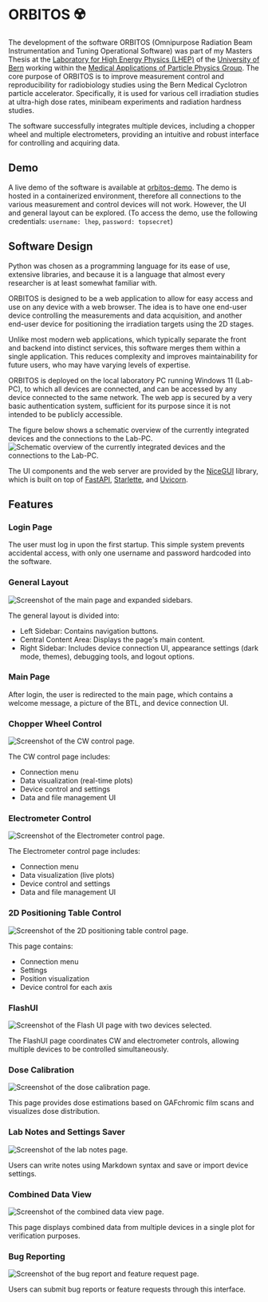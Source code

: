 # ORBITOS ☢️
The development of the software ORBITOS (Omnipurpose Radiation Beam Instrumentation and Tuning Operational Software) was part of my Masters Thesis at the [Laboratory for High Energy Physics (LHEP)](https://www.lhep.unibe.ch/index_eng.html) of the [University of Bern](https://www.unibe.ch/index_eng.html) working within the [Medical Applications of Particle Physics Group](https://www.lhep.unibe.ch/research/medical_applications/index_eng.html). The core purpose of ORBITOS is to improve measurement control and reproducibility for radiobiology studies using the Bern Medical Cyclotron particle accelerator. Specifically, it is used for various cell irradiation studies at ultra-high dose rates, minibeam experiments and radiation hardness studies.
        
The software successfully integrates multiple devices, including a chopper wheel and multiple electrometers, providing an intuitive and robust interface for controlling and acquiring data.

## Demo
A live demo of the software is available at [orbitos-demo](https://orbitos-demo.izzecloud.duckdns.org/main). The demo is hosted in a containerized environment, therefore all connections to the various measurement and control devices will not work. However, the UI and general layout can be explored. (To access the demo, use the following credentials: `username: lhep`, `password: topsecret`)

## Software Design

Python was chosen as a programming language for its ease of use, extensive libraries, and because it is a language that almost every researcher is at least somewhat familiar with.

ORBITOS is designed to be a web application to allow for easy access and use on any device with a web browser. The idea is to have one end-user device controlling the measurements and data acquisition, and another end-user device for positioning the irradiation targets using the 2D stages.

Unlike most modern web applications, which typically separate the front and backend into distinct services, this software merges them within a single application. This reduces complexity and improves maintainability for future users, who may have varying levels of expertise.

ORBITOS is deployed on the local laboratory PC running Windows 11 (Lab-PC), to which all devices are connected, and can be accessed by any device connected to the same network. The web app is secured by a very basic authentication system, sufficient for its purpose since it is not intended to be publicly accessible. 

The figure below shows a schematic overview of the currently integrated devices and the connections to the Lab-PC.
![Schematic overview of the currently integrated devices and the connections to the Lab-PC.](static/images/flash-beamline-overview.png)


The UI components and the web server are provided by the [NiceGUI](https://github.com/zauberzeug/nicegui) library, which is built on top of [FastAPI](https://github.com/tiangolo/fastapi), [Starlette](https://github.com/encode/starlette), and [Uvicorn](https://github.com/encode/uvicorn).

## Features

### Login Page
The user must log in upon the first startup. This simple system prevents accidental access, with only one username and password hardcoded into the software.

### General Layout
![Screenshot of the main page and expanded sidebars.](static/images/main_page.png)

The general layout is divided into:
- Left Sidebar: Contains navigation buttons.
- Central Content Area: Displays the page's main content.
- Right Sidebar: Includes device connection UI, appearance settings (dark mode, themes), debugging tools, and logout options.

### Main Page
After login, the user is redirected to the main page, which contains a welcome message, a picture of the BTL, and device connection UI.

### Chopper Wheel Control
![Screenshot of the CW control page.](static/images/cw_page.png)

The CW control page includes:
- Connection menu
- Data visualization (real-time plots)
- Device control and settings
- Data and file management UI

### Electrometer Control
![Screenshot of the Electrometer control page.](static/images/em_page_1.png)

The Electrometer control page includes:
- Connection menu
- Data visualization (live plots)
- Device control and settings
- Data and file management UI

### 2D Positioning Table Control
![Screenshot of the 2D positioning table control page.](static/images/stages_page.png)

This page contains:
- Connection menu
- Settings
- Position visualization
- Device control for each axis

### FlashUI
![Screenshot of the Flash UI page with two devices selected.](static/images/flash_ui_page.png)

The FlashUI page coordinates CW and electrometer controls, allowing multiple devices to be controlled simultaneously.

### Dose Calibration
![Screenshot of the dose calibration page.](static/images/dose_calibration_page.png)

This page provides dose estimations based on GAFchromic film scans and visualizes dose distribution.

### Lab Notes and Settings Saver
![Screenshot of the lab notes page.](static/images/lab_notes_page.png)

Users can write notes using Markdown syntax and save or import device settings.

### Combined Data View
![Screenshot of the combined data view page.](static/images/combined_data_page.png)

This page displays combined data from multiple devices in a single plot for verification purposes.

### Bug Reporting
![Screenshot of the bug report and feature request page.](static/images/bug_report_page.png)

Users can submit bug reports or feature requests through this interface.

